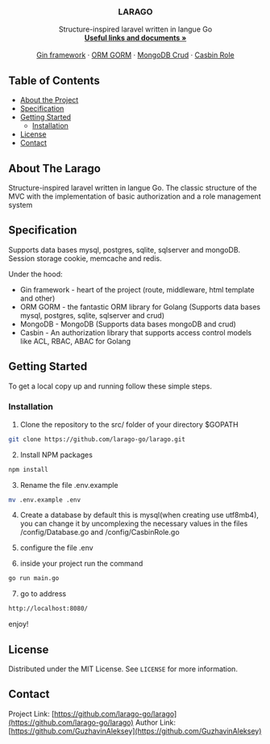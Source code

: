 



<!-- PROJECT LOGO -->
<br />
<p align="center">


  <h3 align="center">LARAGO</h3>

  <p align="center">
    Structure-inspired laravel written in langue Go
    <br />
    <a href="https://github.com/larago-go/larago"><strong>Useful links and documents »</strong></a>
    <br />
    <br />
    <a href="https://github.com/gin-gonic/gin">Gin framework</a>
    ·
    <a href="https://gorm.io/docs/">ORM GORM</a>
    ·
    <a href="https://docs.mongodb.com/manual/crud/">MongoDB Crud</a>
    ·
    <a href="https://github.com/casbin/casbin">Casbin Role</a>
  </p>
</p>



<!-- TABLE OF CONTENTS -->
## Table of Contents

* [About the Project](#about-the-project)
* [Specification](#specification)
* [Getting Started](#getting-started)
  * [Installation](#installation)
* [License](#license)
* [Contact](#contact)



<!-- ABOUT THE PROJECT -->
## About The Larago

Structure-inspired laravel written in langue Go. The classic structure of the MVC with the implementation of basic authorization and a role management system
 

<!-- Specification -->
## Specification

Supports data bases mysql, postgres, sqlite, sqlserver and mongoDB. Session storage cookie, memcache and redis.

Under the hood:

* Gin framework - heart of the project (route, middleware, html template and other) 
* ORM GORM - the fantastic ORM library for Golang (Supports data bases mysql, postgres, sqlite, sqlserver and crud)
* MongoDB - MongoDB (Supports data bases mongoDB and crud)
* Casbin - An authorization library that supports access control models like ACL, RBAC, ABAC for Golang



<!-- GETTING STARTED -->
## Getting Started

To get a local copy up and running follow these simple steps.



### Installation

1. Clone the repository to the src/ folder of your directory $GOPATH

```sh
git clone https://github.com/larago-go/larago.git
```
2. Install NPM packages
```sh
npm install
```
3. Rename the file .env.example
```sh
mv .env.example .env
```

4. Сreate a database by default this is mysql(when creating use utf8mb4), you can change it by uncomplexing the necessary values in the files /config/Database.go and /config/CasbinRole.go

5. configure the file .env

6. inside your project run the command
```sh
go run main.go
```

7. go to address
```sh
http://localhost:8080/
```
enjoy!


<!-- LICENSE -->
## License

Distributed under the MIT License. See `LICENSE` for more information.



<!-- CONTACT -->
## Contact


Project Link: [https://github.com/larago-go/larago](https://github.com/larago-go/larago)
Author Link: [https://github.com/GuzhavinAleksey](https://github.com/GuzhavinAleksey)
